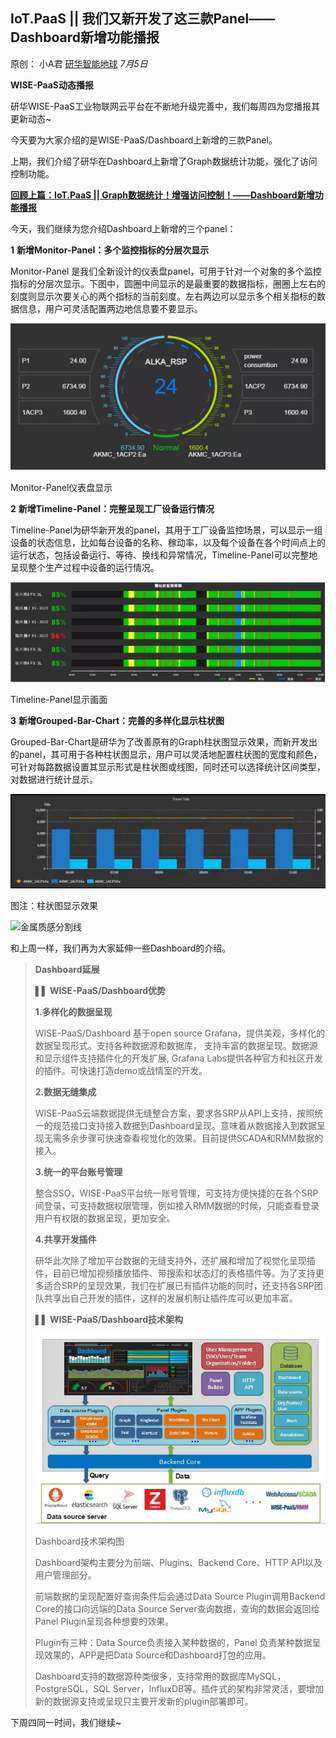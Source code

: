 ## IoT.PaaS || 我们又新开发了这三款Panel——Dashboard新增功能播报

原创： 小A君 [研华智能地球](javascript:void(0);) *7月5日*

**WISE-PaaS动态播报**

研华WISE-PaaS工业物联网云平台在不断地升级完善中，我们每周四为您播报其更新动态~

今天要为大家介绍的是WISE-PaaS/Dashboard上新增的三款Panel。

上期，我们介绍了研华在Dashboard上新增了Graph数据统计功能，强化了访问控制功能。

[**回顾上篇：IoT.PaaS || Graph数据统计！增强访问控制！——Dashboard新增功能播报**](http://mp.weixin.qq.com/s?__biz=MzAwNDE5ODI5NQ==&mid=2658801946&idx=1&sn=d47c87c19329127c5ec0852aa67a98a4&chksm=80a123e2b7d6aaf47f0d060922cd132d7f45e585cdf45912c3b7dec6b152a30154e9be943331&scene=21#wechat_redirect)

今天，我们继续为您介绍Dashboard上新增的三个panel：

**1** **新增Monitor-Panel：多个监控指标的分层次显示**

Monitor-Panel 是我们全新设计的仪表盘panel，可用于针对一个对象的多个监控指标的分层次显示。下图中，圆圈中间显示的是最重要的数据指标，圈圈上左右的刻度则显示次要关心的两个指标的当前刻度。左右两边可以显示多个相关指标的数据信息，用户可灵活配置两边地信息要不要显示。

 ![img](assets/640-1542249085983)

Monitor-Panel仪表盘显示

**2** **新增Timeline-Panel：完整呈现工厂设备运行情况**

Timeline-Panel为研华新开发的panel，其用于工厂设备监控场景，可以显示一组设备的状态信息，比如每台设备的名称、稼动率，以及每个设备在各个时间点上的运行状态，包括设备运行、等待、换线和异常情况，Timeline-Panel可以完整地呈现整个生产过程中设备的运行情况。

![img](assets/640-1542249125017)

Timeline-Panel显示画面

**3** **新增Grouped-Bar-Chart：完善的多样化显示柱状图**

Grouped-Bar-Chart是研华为了改善原有的Graph柱状图显示效果，而新开发出的panel，其可用于各种柱状图显示，用户可以灵活地配置柱状图的宽度和颜色，可针对每路数据设置其显示形式是柱状图或线图，同时还可以选择统计区间类型，对数据进行统计显示。

 ![img](assets/640-1542249209810)

图注：柱状图显示效果



![金属质感分割线](https://mmbiz.qpic.cn/mmbiz_jpg/8v9FXiceAicSN2Hv9QXibZgVkvNmttyt1X3PaOXxxf6k61qqyCwvgEUlCZ0JFSvrg25w0SzuBKWmCDdyicfGfKLJkQ/640?wx_fmt=jpeg&tp=webp&wxfrom=5&wx_lazy=1&wx_co=1)



和上周一样，我们再为大家延伸一些Dashboard的介绍。

> **Dashboard延展**
>
> **▌▌ WISE-PaaS/Dashboard优势**
>
> **1.多样化的数据呈现**
>
> WISE-PaaS/Dashboard 基于open source Grafana，提供美观，多样化的数据呈现形式。支持各种数据源和数据库， 支持丰富的数据呈现。数据源和显示组件支持插件化的开发扩展, Grafana Labs提供各种官方和社区开发的插件。可快速打造demo或战情室的开发。
>
>  **2.数据无缝集成**
>
> WISE-PaaS云端数据提供无缝整合方案，要求各SRP从API上支持，按照统一的规范接口支持接入数据到Dashboard呈现。意味着从数据接入到数据呈现无需多余步骤可快速查看视觉化的效果。目前提供SCADA和RMM数据的接入。
>
>  **3.统一的平台账号管理**
>
> 整合SSO，WISE-PaaS平台统一账号管理，可支持方便快捷的在各个SRP间登录，可支持数据权限管理，例如接入RMM数据的时候，只能查看登录用户有权限的数据呈现，更加安全。
>
>  **4.共享开发插件**
>
> 研华此次除了增加平台数据的无缝支持外，还扩展和增加了视觉化呈现插件，目前已增加视频播放插件、带搜索和状态灯的表格插件等。为了支持更多适合SRP的呈现效果，我们在扩展已有插件功能的同时，还支持各SRP团队共享出自己开发的插件，这样的发展机制让插件库可以更加丰富。
>
> **▌▌ WISE-PaaS/Dashboard技术架构**
>
> ![img](assets/640-1542249250244)
>
> Dashboard技术架构图
>
> Dashboard架构主要分为前端、Plugins、Backend Core、HTTP API以及用户管理部分。
>
> 前端数据的呈现配置好查询条件后会通过Data Source Plugin调用Backend Core的接口向远端的Data Source Server查询数据，查询的数据会返回给Panel Plugin呈现各种想要的效果。
>
> Plugin有三种：Data Source负责接入某种数据的，Panel 负责某种数据呈现效果的，APP是把Data Source和Dashboard打包的应用。
>
> Dashboard支持的数据源种类很多，支持常用的数据库MySQL，PostgreSQL，SQL Server，InfluxDB等。插件式的架构非常灵活，要增加新的数据源支持或呈现只主要开发新的plugin部署即可。



下周四同一时间，我们继续~